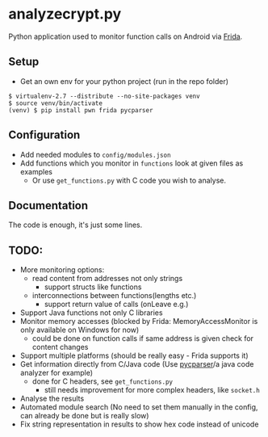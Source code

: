 # analyzecrypt.py
Python application used to monitor function calls on Android via [Frida](https://www.frida.re).

## Setup
- Get an own env for your python project (run in the repo folder)
```
$ virtualenv-2.7 --distribute --no-site-packages venv
$ source venv/bin/activate
(venv) $ pip install pwn frida pycparser
```

## Configuration
- Add needed modules to `config/modules.json`
- Add functions which you monitor in `functions` look at given files as examples
	- Or use `get_functions.py` with C code you wish to analyse.

## Documentation 
The code is enough, it's just some lines.

## TODO:
- More monitoring options:
	- read content from addresses not only strings
		- support structs like functions
	- interconnections between functions(lengths etc.)
		- support return value of calls (onLeave e.g.)
- Support Java functions not only C libraries
- Monitor memory accesses (blocked by Frida: MemoryAccessMonitor is only available on Windows for now)
	- could be done on function calls if same address is given check for content changes
- Support multiple platforms (should be really easy - Frida supports it)
- Get information directly from C/Java code (Use [pycparser](https://github.com/eliben/pycparser)/a java code analyzer for example)
	- done for C headers, see `get_functions.py`
		- still needs improvement for more complex headers, like `socket.h`
- Analyse the results
- Automated module search (No need to set them manually in the config, can already be done but is really slow)
- Fix string representation in results to show hex code instead of unicode

